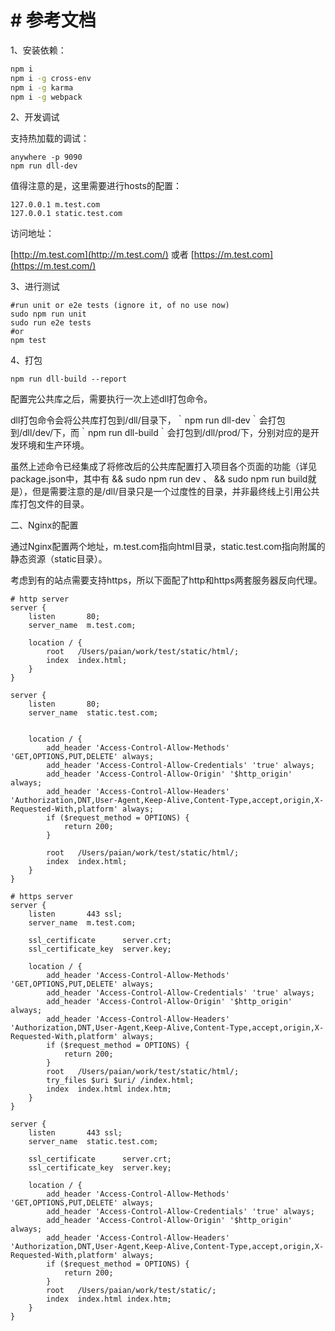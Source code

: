 # # 参考文档

1、安装依赖：

``` bash
npm i
npm i -g cross-env
npm i -g karma
npm i -g webpack
```

2、开发调试

支持热加载的调试：

```
anywhere -p 9090
npm run dll-dev
```

值得注意的是，这里需要进行hosts的配置：

```
127.0.0.1 m.test.com
127.0.0.1 static.test.com
```

访问地址：

[http://m.test.com](http://m.test.com/) 或者 [https://m.test.com](https://m.test.com/)

3、进行测试

```
#run unit or e2e tests (ignore it, of no use now)
sudo npm run unit
sudo run e2e tests
#or 
npm test
```

4、打包

```
npm run dll-build --report
```

配置完公共库之后，需要执行一次上述dll打包命令。

dll打包命令会将公共库打包到/dll/目录下，｀npm run dll-dev｀会打包到/dll/dev/下，而｀npm run dll-build｀会打包到/dll/prod/下，分别对应的是开发环境和生产环境。

虽然上述命令已经集成了将修改后的公共库配置打入项目各个页面的功能（详见package.json中，其中有 && sudo npm run dev 、 && sudo npm run build就是），但是需要注意的是/dll/目录只是一个过度性的目录，并非最终线上引用公共库打包文件的目录。

二、Nginx的配置

通过Nginx配置两个地址，m.test.com指向html目录，static.test.com指向附属的静态资源（static目录）。

考虑到有的站点需要支持https，所以下面配了http和https两套服务器反向代理。

```
# http server
server {
    listen       80;
    server_name  m.test.com;

    location / {
        root   /Users/paian/work/test/static/html/;
        index  index.html;
    }
}

server {
    listen       80;
    server_name  static.test.com;


    location / {
        add_header 'Access-Control-Allow-Methods' 'GET,OPTIONS,PUT,DELETE' always;
        add_header 'Access-Control-Allow-Credentials' 'true' always;
        add_header 'Access-Control-Allow-Origin' '$http_origin' always;
        add_header 'Access-Control-Allow-Headers'  'Authorization,DNT,User-Agent,Keep-Alive,Content-Type,accept,origin,X-Requested-With,platform' always;
        if ($request_method = OPTIONS) {
            return 200;
        }

        root   /Users/paian/work/test/static/html/;
        index  index.html;
    }
}

# https server
server {
    listen       443 ssl;
    server_name  m.test.com;

    ssl_certificate      server.crt;
    ssl_certificate_key  server.key;

    location / {
        add_header 'Access-Control-Allow-Methods' 'GET,OPTIONS,PUT,DELETE' always;
        add_header 'Access-Control-Allow-Credentials' 'true' always;
        add_header 'Access-Control-Allow-Origin' '$http_origin' always;
        add_header 'Access-Control-Allow-Headers'  'Authorization,DNT,User-Agent,Keep-Alive,Content-Type,accept,origin,X-Requested-With,platform' always;
        if ($request_method = OPTIONS) {
            return 200;
        }
        root   /Users/paian/work/test/static/html/;
        try_files $uri $uri/ /index.html;
        index  index.html index.htm;
    }
}

server {
    listen       443 ssl;
    server_name  static.test.com;

    ssl_certificate      server.crt;
    ssl_certificate_key  server.key;

    location / {
        add_header 'Access-Control-Allow-Methods' 'GET,OPTIONS,PUT,DELETE' always;
        add_header 'Access-Control-Allow-Credentials' 'true' always;
        add_header 'Access-Control-Allow-Origin' '$http_origin' always;
        add_header 'Access-Control-Allow-Headers'  'Authorization,DNT,User-Agent,Keep-Alive,Content-Type,accept,origin,X-Requested-With,platform' always;
        if ($request_method = OPTIONS) {
            return 200;
        }
        root   /Users/paian/work/test/static/;
        index  index.html index.htm;
    }
}
```





